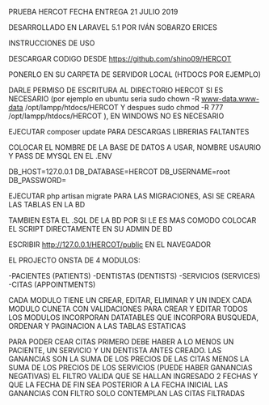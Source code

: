 PRUEBA HERCOT   FECHA ENTREGA 21 JULIO 2019

DESARROLLADO EN LARAVEL 5.1 POR IVÁN SOBARZO ERICES

INSTRUCCIONES DE USO 

DESCARGAR CODIGO DESDE https://github.com/shino09/HERCOT

PONERLO EN SU CARPETA DE SERVIDOR LOCAL (HTDOCS POR EJEMPLO)

DARLE PERMISO DE ESCRITURA AL DIRECTORIO HERCOT SI ES NECESARIO  (por ejemplo en ubuntu seria  sudo chown -R www-data.www-data /opt/lampp/htdocs/HERCOT   Y despues      sudo chmod -R 777 /opt/lampp/htdocs/HERCOT ), EN WINDOWS NO ES NECESARIO

EJECUTAR composer update PARA DESCARGAS LIBRERIAS FALTANTES

COLOCAR EL NOMBRE DE LA BASE DE DATOS A USAR, NOMBRE USAURIO Y PASS DE MYSQL EN EL  .ENV 

DB_HOST=127.0.0.1
DB_DATABASE=HERCOT
DB_USERNAME=root
DB_PASSWORD=


EJECUTAR php artisan migrate PARA LAS MIGRACIONES, ASI SE CREARA LAS TABLAS EN LA BD

TAMBIEN ESTA EL .SQL DE LA BD POR SI LE ES MAS COMODO COLOCAR EL SCRIPT DIRECTAMENTE EN SU ADMIN DE BD


ESCRIBIR http://127.0.0.1/HERCOT/public EN EL NAVEGADOR 


EL PROJECTO ONSTA DE 4 MODULOS:

-PACIENTES (PATIENTS)
-DENTISTAS (DENTISTS)
-SERVICIOS (SERVICES)
-CITAS	(APPOINTMENTS)

CADA MODULO TIENE UN CREAR, EDITAR, ELIMINAR Y UN INDEX
CADA MODULO CUNETA CON VALIDACIONES PARA CREAR Y EDITAR
TODOS LOS MODULOS INCORPORAN DATATABLES QUE INCORPORA BUSQUEDA, ORDENAR Y PAGINACION A LAS TABLAS ESTATICAS

PARA PODER CEAR CITAS PRIMERO DEBE HABER A LO MENOS UN PACIENTE, UN SERVICIO Y UN DENTISTA ANTES CREADO.
LAS GANANCIAS SON LA SUMA DE LOS PRECIOS DE LAS CITAS MENOS LA SUMA DE LOS PRECIOS DE LOS SERVICIOS (PUEDE HABER GANANCIAS NEGATIVAS)
EL FILTRO VALIDA QUE SE HALLAN INGRESADO 2 FECHAS Y QUE LA FECHA DE FIN SEA POSTERIOR A LA FECHA INICIAL
LAS GANANCIAS CON FILTRO SOLO CONTEMPLAN LAS CITAS FILTRADAS




